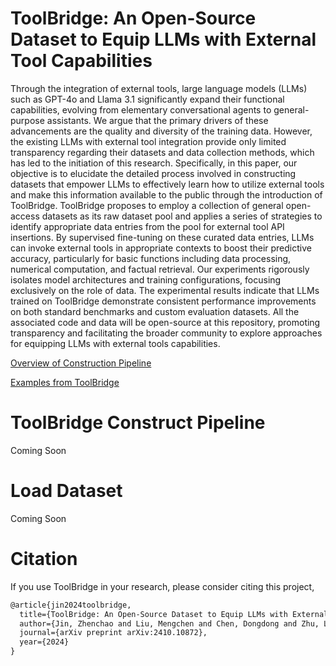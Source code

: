 # ToolBridge: An Open-Source Dataset to Equip LLMs with External Tool Capabilities

Through the integration of external tools, large language models (LLMs) such as GPT-4o and Llama 3.1 significantly expand their functional capabilities, evolving from elementary conversational agents to general-purpose assistants. 
We argue that the primary drivers of these advancements are the quality and diversity of the training data. 
However, the existing LLMs with external tool integration provide only limited transparency regarding their datasets and data collection methods, which has led to the initiation of this research. 
Specifically, in this paper, our objective is to elucidate the detailed process involved in constructing datasets that empower LLMs to effectively learn how to utilize external tools and make this information available to the public through the introduction of ToolBridge. 
ToolBridge proposes to employ a collection of general open-access datasets as its raw dataset pool and applies a series of strategies to identify appropriate data entries from the pool for external tool API insertions. 
By supervised fine-tuning on these curated data entries, LLMs can invoke external tools in appropriate contexts to boost their predictive accuracy, particularly for basic functions including data processing, numerical computation, and factual retrieval. Our experiments rigorously isolates model architectures and training configurations, focusing exclusively on the role of data. 
The experimental results indicate that LLMs trained on ToolBridge demonstrate consistent performance improvements on both standard benchmarks and custom evaluation datasets. 
All the associated code and data will be open-source at this repository, promoting transparency and facilitating the broader community to explore approaches for equipping LLMs with external tools capabilities.

[Overview of Construction Pipeline](./toolbridge/overview.pdf)

[Examples from ToolBridge](./toolbridge/datasamples.pdf)


# ToolBridge Construct Pipeline

Coming Soon


# Load Dataset

Coming Soon


# Citation

If you use ToolBridge in your research, please consider citing this project,

```latex
@article{jin2024toolbridge,
  title={ToolBridge: An Open-Source Dataset to Equip LLMs with External Tool Capabilities},
  author={Jin, Zhenchao and Liu, Mengchen and Chen, Dongdong and Zhu, Lingting and Li, Yunsheng and Yu, Lequan},
  journal={arXiv preprint arXiv:2410.10872},
  year={2024}
}
```